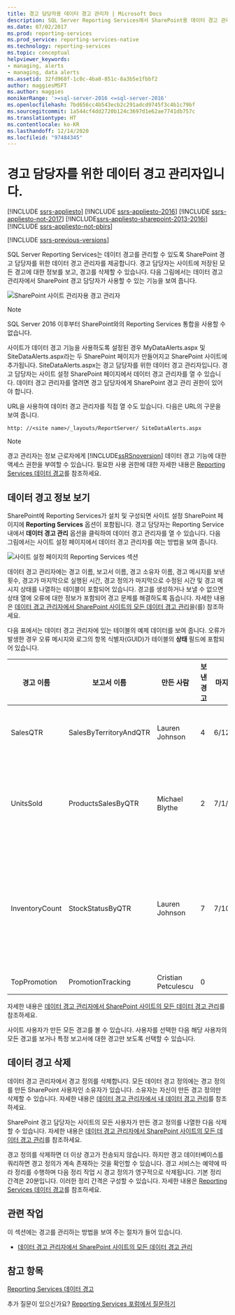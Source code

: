 ```yaml
---
title: 경고 담당자용 데이터 경고 관리자 | Microsoft Docs
description: SQL Server Reporting Services에서 SharePoint용 데이터 경고 관리자를 통해 경고를 관리하는 방법을 알아봅니다.
ms.date: 07/02/2017
ms.prod: reporting-services
ms.prod_service: reporting-services-native
ms.technology: reporting-services
ms.topic: conceptual
helpviewer_keywords:
- managing, alerts
- managing, data alerts
ms.assetid: 32fd968f-1c0c-4ba8-851c-8a3b5e1fbbf2
author: maggiesMSFT
ms.author: maggies
monikerRange: '>=sql-server-2016 <=sql-server-2016'
ms.openlocfilehash: 7bd656cc4b543ecb2c291adcd9745f3c4b1c79bf
ms.sourcegitcommit: 1a544cf4dd2720b124c3697d1e62ae7741db757c
ms.translationtype: HT
ms.contentlocale: ko-KR
ms.lasthandoff: 12/14/2020
ms.locfileid: "97484345"
---
```

# <a name="data-alert-manager-for-alerting-administrators"></a>경고 담당자를 위한 데이터 경고 관리자입니다.

[!INCLUDE [ssrs-appliesto](../includes/ssrs-appliesto.md)] [!INCLUDE [ssrs-appliesto-2016](../includes/ssrs-appliesto-2016.md)] [!INCLUDE [ssrs-appliesto-not-2017](../includes/ssrs-appliesto-not-2017.md)] [!INCLUDE[ssrs-appliesto-sharepoint-2013-2016i](../includes/ssrs-appliesto-sharepoint-2013-2016.md)] [!INCLUDE [ssrs-appliesto-not-pbirs](../includes/ssrs-appliesto-not-pbirs.md)]

[!INCLUDE [ssrs-previous-versions](../includes/ssrs-previous-versions.md)]

SQL Server Reporting Services는 데이터 경고를 관리할 수 있도록 SharePoint 경고 담당자를 위한 데이터 경고 관리자를 제공합니다. 경고 담당자는 사이트에 저장된 모든 경고에 대한 정보를 보고, 경고를 삭제할 수 있습니다. 다음 그림에서는 데이터 경고 관리자에서 SharePoint 경고 담당자가 사용할 수 있는 기능을 보여 줍니다.

![SharePoint 사이트 관리자용 경고 관리자](../reporting-services/media/rs-alertmanagersite.gif "SharePoint 사이트 관리자용 경고 관리자")

> [!NOTE]
> SQL Server 2016 이후부터 SharePoint와의 Reporting Services 통합을 사용할 수 없습니다.

 사이트가 데이터 경고 기능을 사용하도록 설정된 경우 MyDataAlerts.aspx 및 SiteDataAlerts.aspx라는 두 SharePoint 페이지가 만들어지고 SharePoint 사이트에 추가됩니다. SiteDataAlerts.aspx는 경고 담당자를 위한 데이터 경고 관리자입니다. 경고 담당자는 사이트 설정 SharePoint 페이지에서 데이터 경고 관리자를 열 수 있습니다. 데이터 경고 관리자를 열려면 경고 담당자에게 SharePoint 경고 관리 권한이 있어야 합니다.  
  
 URL을 사용하여 데이터 경고 관리자를 직접 열 수도 있습니다. 다음은 URL의 구문을 보여 줍니다.  
  
 `http: //<site name>/_layouts/ReportServer/ SiteDataAlerts.aspx`  
  
> [!NOTE]  
>  경고 관리자는 정보 근로자에게 [!INCLUDE[ssRSnoversion](../includes/ssrsnoversion-md.md)] 데이터 경고 기능에 대한 액세스 권한을 부여할 수 있습니다. 필요한 사용 권한에 대한 자세한 내용은 [Reporting Services 데이터 경고](../reporting-services/reporting-services-data-alerts.md)를 참조하세요.  
  
##  <a name="viewing-data-alert-information"></a><a name="ViewingAlerts"></a> 데이터 경고 정보 보기  
 SharePoint에 Reporting Services가 설치 및 구성되면 사이트 설정 SharePoint 페이지에 **Reporting Services** 옵션이 포함됩니다. 경고 담당자는 Reporting Service 내에서 **데이터 경고 관리** 옵션을 클릭하여 데이터 경고 관리자를 열 수 있습니다. 다음 그림에서는 사이트 설정 페이지에서 데이터 경고 관리자를 여는 방법을 보여 줍니다.  
  
 ![사이트 설정 페이지의 Reporting Services 섹션](../reporting-services/media/rs-sitesettings.gif "사이트 설정 페이지의 Reporting Services 섹션")  
  
 데이터 경고 관리자에는 경고 이름, 보고서 이름, 경고 소유자 이름, 경고 메시지를 보낸 횟수, 경고가 마지막으로 실행된 시간, 경고 정의가 마지막으로 수정된 시간 및 경고 메시지 상태를 나열하는 테이블이 포함되어 있습니다. 경고를 생성하거나 보낼 수 없으면 상태 열에 오류에 대한 정보가 포함되어 경고 문제를 해결하도록 돕습니다. 자세한 내용은 [데이터 경고 관리자에서 SharePoint 사이트의 모든 데이터 경고 관리](../reporting-services/manage-all-data-alerts-on-a-sharepoint-site-in-data-alert-manager.md)을(를) 참조하세요.  
  
 다음 표에서는 데이터 경고 관리자에 있는 테이블의 예제 데이터를 보여 줍니다. 오류가 발생한 경우 오류 메시지와 로그의 항목 식별자(GUID)가 테이블의 **상태** 필드에 포함되어 있습니다.  
  
|경고 이름|보고서 이름|만든 사람|보낸 경고|마지막 실행|마지막으로 수정한 날짜|상태|  
|----------------|-----------------|----------------|-----------------|--------------|-------------------|------------|  
|SalesQTR|SalesByTerritoryAndQTR|Lauren Johnson|4|6/12/2011|6/1/2011|마지막 경고가 성공적으로 실행되고 경고가 전송되었습니다.|  
|UnitsSold|ProductsSalesByQTR|Michael Blythe|2|7/1/2011|6/28/2011|마지막 경고가 성공적으로 실행되었지만 데이터가 변경되지 않아서 경고를 보내지 않았습니다.|  
|InventoryCount|StockStatusByQTR|Lauren Johnson|7|7/10/2011|7/2/2011|\<error message>로그 파일에 오류에 대한 자세한 내용이 포함되어 있습니다. 다음 식별자가 포함된 로그 항목을 참조하세요. \<GUID>.|  
|TopPromotion|PromotionTracking|Cristian Petculescu|0||5/23/2011|경고를 만들었습니다.|  
  
 자세한 내용은 [데이터 경고 관리자에서 SharePoint 사이트의 모든 데이터 경고 관리](../reporting-services/manage-all-data-alerts-on-a-sharepoint-site-in-data-alert-manager.md)를 참조하세요.  
  
 사이트 사용자가 만든 모든 경고를 볼 수 있습니다. 사용자를 선택한 다음 해당 사용자의 모든 경고를 보거나 특정 보고서에 대한 경고만 보도록 선택할 수 있습니다.  
  
  
##  <a name="delete-data-alerts"></a><a name="DeleteAlerts"></a> 데이터 경고 삭제  
 데이터 경고 관리자에서 경고 정의를 삭제합니다. 모든 데이터 경고 정의에는 경고 정의를 만든 SharePoint 사용자인 소유자가 있습니다. 소유자는 자신이 만든 경고 정의만 삭제할 수 있습니다. 자세한 내용은 [데이터 경고 관리자에서 내 데이터 경고 관리](../reporting-services/manage-my-data-alerts-in-data-alert-manager.md)를 참조하세요.  
  
 SharePoint 경고 담당자는 사이트의 모든 사용자가 만든 경고 정의를 나열한 다음 삭제할 수 있습니다. 자세한 내용은 [데이터 경고 관리자에서 SharePoint 사이트의 모든 데이터 경고 관리](../reporting-services/manage-all-data-alerts-on-a-sharepoint-site-in-data-alert-manager.md)를 참조하세요.  
  
 경고 정의를 삭제하면 더 이상 경고가 전송되지 않습니다. 하지만 경고 데이터베이스를 쿼리하면 경고 정의가 계속 존재하는 것을 확인할 수 있습니다. 경고 서비스는 예약에 따라 정리를 수행하며 다음 정리 작업 시 경고 정의가 영구적으로 삭제됩니다. 기본 정리 간격은 20분입니다. 이러한 정리 간격은 구성할 수 있습니다. 자세한 내용은 [Reporting Services 데이터 경고](../reporting-services/reporting-services-data-alerts.md)를 참조하세요.  
  
  
##  <a name="related-tasks"></a><a name="HowTo"></a> 관련 작업  
 이 섹션에는 경고를 관리하는 방법을 보여 주는 절차가 들어 있습니다.  
  
-   [데이터 경고 관리자에서 SharePoint 사이트의 모든 데이터 경고 관리](../reporting-services/manage-all-data-alerts-on-a-sharepoint-site-in-data-alert-manager.md)  

## <a name="see-also"></a>참고 항목

[Reporting Services 데이터 경고](../reporting-services/reporting-services-data-alerts.md)  

추가 질문이 있으신가요? [Reporting Services 포럼에서 질문하기](https://go.microsoft.com/fwlink/?LinkId=620231)

